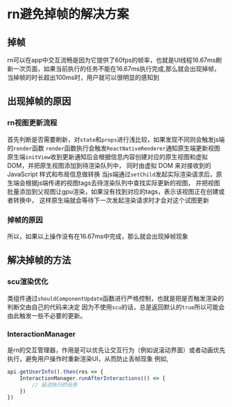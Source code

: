 # rn避免掉帧的解决方案

## 掉帧
rn可以在app中交互流畅是因为它提供了60fps的帧率，也就是UI线程16.67ms刷新一次页面，如果当前执行的任务不能在16.67ms执行完成,那么就会出现掉帧，当掉帧的时长超出100ms时，用户就可以很明显的感知到

## 出现掉帧的原因

### rn视图更新流程
首先判断是否需要刷新，对`state`和`props`进行浅比较，如果发现不同则会触发js端的`render`函数
`render`函数执行会触发`ReactNativeRenderer`通知原生端更新视图
原生端`initView`收到更新通知后会根据信息内容创建对应的原生视图和虚拟DOM，并把原生视图添加到待渲染队列中，
同时由虚拟 DOM 来对接收到的 JavaScript 样式和布局信息做转换
当js端通过`setChild`发起实际渲染请求后，原生端会根据js端传递的视图tags去待渲染队列中查找实际更新的视图，
并把视图批量添加到父视图让gpu渲染，如果没有找到对应的tags，表示该视图正在创建或者转换中，
这样原生端就会等待下一次发起渲染请求时才会对这个试图更新
### 掉帧的原因
所以，如果以上操作没有在16.67ms中完成，那么就会出现掉帧现象

## 解决掉帧的方法
### scu渲染优化
类组件通过`shouldComponentUpdate`函数进行严格控制，也就是把是否触发渲染的判断交由自己的代码来决定
因为不使用`scu`的话，总是返回默认的`true`所以可能会由此触发一些不必要的更新。

### InteractionManager
是rn的交互管理器，作用是可以优先让交互行为（例如说滚动界面）或者动画优先执行，避免用户操作时重新渲染UI，从而防止丢帧现象
例如,
```javascript
api.getUserInfo().then(res => {
    InteractionManager.runAfterInteractions(() => {
        // 延迟执行的任务
    })
})
```
